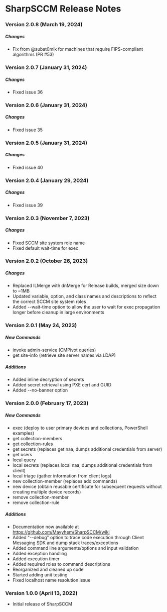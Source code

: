# SharpSCCM Release Notes

### Version 2.0.8 (March 19, 2024)
##### Changes
- Fix from @subat0mik for machines that require FIPS-compliant algorithms (PR #53)

### Version 2.0.7 (January 31, 2024)
##### Changes
- Fixed issue 36

### Version 2.0.6 (January 31, 2024)
##### Changes
- Fixed issue 35

### Version 2.0.5 (January 31, 2024)
##### Changes
- Fixed issue 40

### Version 2.0.4 (January 29, 2024)
##### Changes
- Fixed issue 39

### Version 2.0.3 (November 7, 2023)
##### Changes
- Fixed SCCM site system role name
- Fixed default wait-time for exec

### Version 2.0.2 (October 26, 2023)
##### Changes
- Replaced ILMerge with dnMerge for Release builds, merged size down to ~1MB
- Updated variable, option, and class names and descriptions to reflect the correct SCCM site system roles
- Added --wait-time option to allow the user to wait for exec propagation longer before cleanup in large environments

### Version 2.0.1 (May 24, 2023)
##### New Commands
- invoke admin-service (CMPivot queries)
- get site-info (retrieve site server names via LDAP)
##### Additions
- Added inline decryption of secrets
- Added secret retrieval using PXE cert and GUID
- Added --no-banner option

### Version 2.0.0 (February 17, 2023)
##### New Commands
- exec (deploy to user primary devices and collections, PowerShell examples)
- get collection-members
- get collection-rules
- get secrets (replaces get naa, dumps additional credentials from server)
- get users
- local query
- local secrets (replaces local naa, dumps additional credentials from client)
- local triage (gather information from client logs)
- new collection-member (replaces add commands)
- new device (obtain reusable certificate for subsequent requests without creating multiple device records)
- remove collection-member
- remove collection-rule
##### Additions
- Documentation now available at https://github.com/Mayyhem/SharpSCCM/wiki
- Added "--debug" option to trace code execution through Client Messaging SDK and dump stack traces/exceptions
- Added command line arguments/options and input validation
- Added exception handling
- Added execution timer
- Added required roles to command descriptions
- Reorganized and cleaned up code
- Started adding unit testing
- Fixed localhost name resolution issue

### Version 1.0.0 (April 13, 2022)
- Initial release of SharpSCCM
